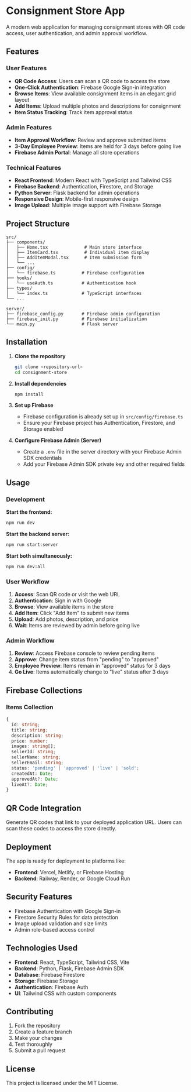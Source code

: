 # Consignment Store App

A modern web application for managing consignment stores with QR code access, user authentication, and admin approval workflow.

## Features

### User Features
- **QR Code Access**: Users can scan a QR code to access the store
- **One-Click Authentication**: Firebase Google Sign-in integration
- **Browse Items**: View available consignment items in an elegant grid layout
- **Add Items**: Upload multiple photos and descriptions for consignment
- **Item Status Tracking**: Track item approval status

### Admin Features
- **Item Approval Workflow**: Review and approve submitted items
- **3-Day Employee Preview**: Items are held for 3 days before going live
- **Firebase Admin Portal**: Manage all store operations

### Technical Features
- **React Frontend**: Modern React with TypeScript and Tailwind CSS
- **Firebase Backend**: Authentication, Firestore, and Storage
- **Python Server**: Flask backend for admin operations
- **Responsive Design**: Mobile-first responsive design
- **Image Upload**: Multiple image support with Firebase Storage

## Project Structure

```
src/
├── components/
│   ├── Home.tsx              # Main store interface
│   ├── ItemCard.tsx          # Individual item display
│   ├── AddItemModal.tsx      # Item submission form
│   └── ...
├── config/
│   └── firebase.ts          # Firebase configuration
├── hooks/
│   └── useAuth.ts           # Authentication hook
├── types/
│   └── index.ts             # TypeScript interfaces
└── ...

server/
├── firebase_config.py       # Firebase admin configuration
├── firebase_init.py         # Firebase initialization
└── main.py                  # Flask server
```

## Installation

1. **Clone the repository**
   ```bash
   git clone <repository-url>
   cd consignment-store
   ```

2. **Install dependencies**
   ```bash
   npm install
   ```

3. **Set up Firebase**
   - Firebase configuration is already set up in `src/config/firebase.ts`
   - Ensure your Firebase project has Authentication, Firestore, and Storage enabled

4. **Configure Firebase Admin (Server)**
   - Create a `.env` file in the server directory with your Firebase Admin SDK credentials
   - Add your Firebase Admin SDK private key and other required fields

## Usage

### Development

**Start the frontend:**
```bash
npm run dev
```

**Start the backend server:**
```bash
npm run start:server
```

**Start both simultaneously:**
```bash
npm run dev:all
```

### User Workflow

1. **Access**: Scan QR code or visit the web URL
2. **Authentication**: Sign in with Google
3. **Browse**: View available items in the store
4. **Add Item**: Click "Add Item" to submit new items
5. **Upload**: Add photos, description, and price
6. **Wait**: Items are reviewed by admin before going live

### Admin Workflow

1. **Review**: Access Firebase console to review pending items
2. **Approve**: Change item status from "pending" to "approved"
3. **Employee Preview**: Items remain in "approved" status for 3 days
4. **Go Live**: Items automatically change to "live" status after 3 days

## Firebase Collections

### Items Collection
```typescript
{
  id: string;
  title: string;
  description: string;
  price: number;
  images: string[];
  sellerId: string;
  sellerName: string;
  sellerEmail: string;
  status: 'pending' | 'approved' | 'live' | 'sold';
  createdAt: Date;
  approvedAt?: Date;
  liveAt?: Date;
}
```

## QR Code Integration

Generate QR codes that link to your deployed application URL. Users can scan these codes to access the store directly.

## Deployment

The app is ready for deployment to platforms like:
- **Frontend**: Vercel, Netlify, or Firebase Hosting
- **Backend**: Railway, Render, or Google Cloud Run

## Security Features

- Firebase Authentication with Google Sign-in
- Firestore Security Rules for data protection
- Image upload validation and size limits
- Admin role-based access control

## Technologies Used

- **Frontend**: React, TypeScript, Tailwind CSS, Vite
- **Backend**: Python, Flask, Firebase Admin SDK
- **Database**: Firebase Firestore
- **Storage**: Firebase Storage
- **Authentication**: Firebase Auth
- **UI**: Tailwind CSS with custom components

## Contributing

1. Fork the repository
2. Create a feature branch
3. Make your changes
4. Test thoroughly
5. Submit a pull request

## License

This project is licensed under the MIT License.
